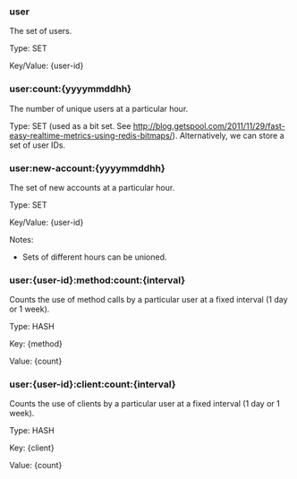 ### user ###

The set of users.

Type: SET

Key/Value: {user-id}

### user:count:{yyyymmddhh} ###

The number of unique users at a particular hour.

Type: SET (used as a bit set. See <http://blog.getspool.com/2011/11/29/fast-easy-realtime-metrics-using-redis-bitmaps/>).  Alternatively, we can store a set of user IDs.

### user:new-account:{yyyymmddhh} ###

The set of new accounts at a particular hour.

Type: SET

Key/Value: {user-id}

Notes:

* Sets of different hours can be unioned.

### user:{user-id}:method:count:{interval} ###

Counts the use of method calls by a particular user at a fixed interval (1 day or 1 week).

Type: HASH

Key: {method}

Value: {count}

### user:{user-id}:client:count:{interval} ###

Counts the use of clients by a particular user at a fixed interval (1 day or 1 week).

Type: HASH

Key: {client}

Value: {count}
